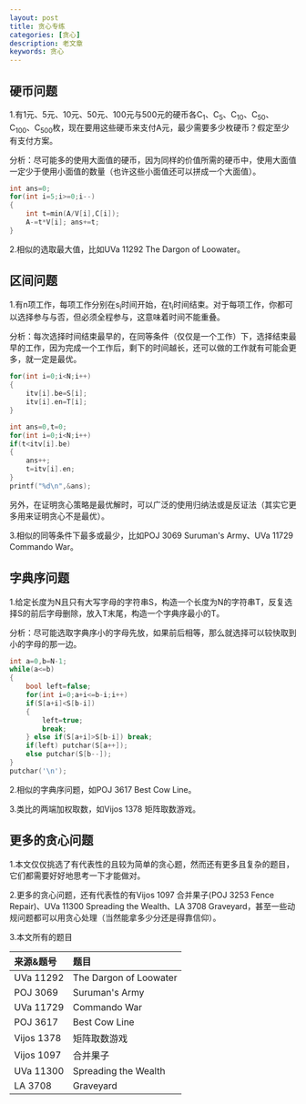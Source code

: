 ```yaml
---
layout: post
title: 贪心专练
categories: [贪心]
description: 老文章
keywords: 贪心
---
```


## 硬币问题

1.有1元、5元、10元、50元、100元与500元的硬币各C<sub>1</sub>、C<sub>5</sub>、C<sub>10</sub>、C<sub>50</sub>、C<sub>100</sub>、C<sub>500</sub>枚，现在要用这些硬币来支付A元，最少需要多少枚硬币？假定至少有支付方案。
<!--more-->
分析：尽可能多的使用大面值的硬币，因为同样的价值所需的硬币中，使用大面值一定少于使用小面值的数量（也许这些小面值还可以拼成一个大面值）。

``` cpp
int ans=0;
for(int i=5;i>=0;i--) 
{ 
    int t=min(A/V[i],C[i]); 
    A-=t*V[i]; ans+=t; 
}
```

2.相似的选取最大值，比如UVa 11292 The Dargon of Loowater。

## 区间问题

1.有n项工作，每项工作分别在s<sub>i</sub>时间开始，在t<sub>i</sub>时间结束。对于每项工作，你都可以选择参与与否，但必须全程参与，这意味着时间不能重叠。

分析：每次选择时间结束最早的，在同等条件（仅仅是一个工作）下，选择结束最早的工作，因为完成一个工作后，剩下的时间越长，还可以做的工作就有可能会更多，就一定是最优。

``` cpp
for(int i=0;i<N;i++) 
{ 
    itv[i].be=S[i]; 
    itv[i].en=T[i]; 
}

int ans=0,t=0; 
for(int i=0;i<N;i++) 
if(t<itv[i].be) 
{ 
    ans++; 
    t=itv[i].en; 
} 
printf("%d\n",&ans);
```

另外，在证明贪心策略是最优解时，可以广泛的使用归纳法或是反证法（其实它更多用来证明贪心不是最优）。

3.相似的同等条件下最多或最少，比如POJ 3069 Suruman's Army、UVa 11729 Commando War。

## 字典序问题

1.给定长度为N且只有大写字母的字符串S，构造一个长度为N的字符串T，反复选择S的前后字母删除，放入T末尾，构造一个字典序最小的T。

分析：尽可能选取字典序小的字母先放，如果前后相等，那么就选择可以较快取到小的字母的那一边。

``` cpp
int a=0,b=N-1; 
while(a<=b) 
{ 
    bool left=false; 
    for(int i=0;a+i<=b-i;i++) 
    if(S[a+i]<S[b-i]) 
    { 
        left=true; 
        break; 
    } else if(S[a+i]>S[b-i]) break; 
    if(left) putchar(S[a++]); 
    else putchar(S[b--]); 
} 
putchar('\n');
```

2.相似的字典序问题，如POJ 3617 Best Cow Line。

3.类比的两端加权取数，如Vijos 1378 矩阵取数游戏。

## 更多的贪心问题

1.本文仅仅挑选了有代表性的且较为简单的贪心题，然而还有更多且复杂的题目，它们都需要好好地思考一下才能做对。

2.更多的贪心问题，还有代表性的有Vijos 1097 合并果子(POJ 3253 Fence Repair)、UVa 11300 Spreading the Wealth、LA 3708 Graveyard，甚至一些动规问题都可以用贪心处理（当然能拿多少分还是得靠信仰）。

3.本文所有的题目

|来源&题号|题目|
|:--|:--|
|UVa 11292|The Dargon of Loowater|
|POJ 3069|Suruman's Army|
|UVa 11729|Commando War|
|POJ 3617|Best Cow Line|
|Vijos 1378|矩阵取数游戏|
|Vijos 1097|合并果子|
|UVa 11300|Spreading the Wealth|
|LA 3708|Graveyard|
